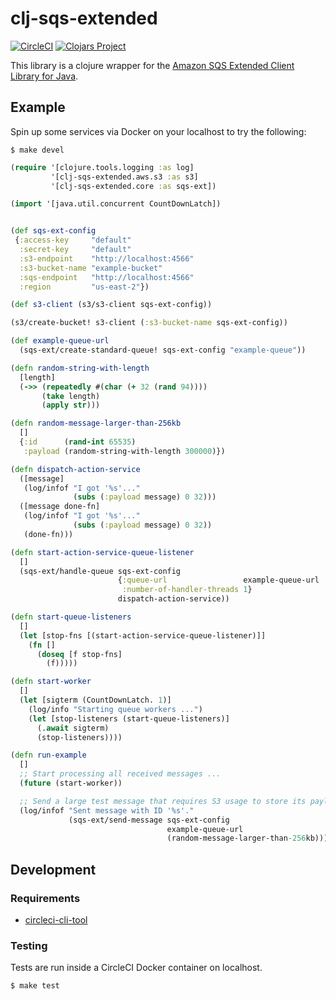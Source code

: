 # clj-sqs-extended

[![CircleCI](https://circleci.com/gh/Motiva-AI/clj-sqs-extended/tree/master.svg?style=svg)](https://circleci.com/gh/Motiva-AI/clj-sqs-extended/tree/master) [![Clojars Project](https://img.shields.io/clojars/v/motiva/clj-sqs-extended.svg)](https://clojars.org/motiva/clj-sqs-extended)

This library is a clojure wrapper for the [Amazon SQS Extended Client Library for Java](https://github.com/awslabs/amazon-sqs-java-extended-client-lib).

## Example

Spin up some services via Docker on your localhost to try the following:

```
$ make devel
```

```clj
(require '[clojure.tools.logging :as log]
         '[clj-sqs-extended.aws.s3 :as s3]
         '[clj-sqs-extended.core :as sqs-ext])

(import '[java.util.concurrent CountDownLatch])


(def sqs-ext-config
 {:access-key     "default"
  :secret-key     "default"
  :s3-endpoint    "http://localhost:4566"
  :s3-bucket-name "example-bucket"
  :sqs-endpoint   "http://localhost:4566"
  :region         "us-east-2"})

(def s3-client (s3/s3-client sqs-ext-config))

(s3/create-bucket! s3-client (:s3-bucket-name sqs-ext-config))

(def example-queue-url
  (sqs-ext/create-standard-queue! sqs-ext-config "example-queue"))

(defn random-string-with-length
  [length]
  (->> (repeatedly #(char (+ 32 (rand 94))))
       (take length)
       (apply str)))

(defn random-message-larger-than-256kb
  []
  {:id      (rand-int 65535)
   :payload (random-string-with-length 300000)})

(defn dispatch-action-service
  ([message]
   (log/infof "I got '%s'..."
              (subs (:payload message) 0 32)))
  ([message done-fn]
   (log/infof "I got '%s'..."
              (subs (:payload message) 0 32))
   (done-fn)))

(defn start-action-service-queue-listener
  []
  (sqs-ext/handle-queue sqs-ext-config
                        {:queue-url                 example-queue-url
                         :number-of-handler-threads 1}
                        dispatch-action-service))

(defn start-queue-listeners
  []
  (let [stop-fns [(start-action-service-queue-listener)]]
    (fn []
      (doseq [f stop-fns]
        (f)))))

(defn start-worker
  []
  (let [sigterm (CountDownLatch. 1)]
    (log/info "Starting queue workers ...")
    (let [stop-listeners (start-queue-listeners)]
      (.await sigterm)
      (stop-listeners))))

(defn run-example
  []
  ;; Start processing all received messages ...
  (future (start-worker))

  ;; Send a large test message that requires S3 usage to store its payload ...
  (log/infof "Sent message with ID '%s'."
             (sqs-ext/send-message sqs-ext-config
                                   example-queue-url
                                   (random-message-larger-than-256kb))))
```

## Development

### Requirements

- [circleci-cli-tool](https://circleci.com/docs/2.0/local-cli/)

### Testing

Tests are run inside a CircleCI Docker container on localhost.

```
$ make test
```
